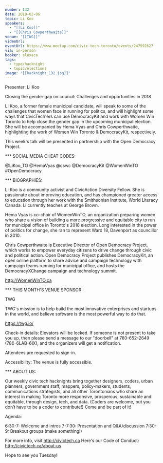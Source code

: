 ```yaml
---
number: 132
date: 2018-03-06
topic: Li Koo
speakers:
  - "[[Li Koo]]"
  - "[[Chris Cowperthwaite]]"
venue: "[[TWG]]"
videoUrl: 
eventUrl: https://www.meetup.com/civic-tech-toronto/events/247592627
via: in-person
booker: alexaca
tags:
  - type/hacknight
  - topic/elections
image: "[[hacknight_132.jpg]]"
---
```


Presenter: Li Koo

Closing the gender gap on council: Challenges and opportunities in 2018

Li Koo, a former female municipal candidate, will speak to some of the challenges that women face in running for politics, and will highlight some ways that CivicTech'ers can use DemocracyKit and work with Women Win Toronto to help close the gender gap in the upcoming municipal election. She will be accompanied by Hema Vyas and Chris Cowperthwaite, highlighting the work of Women Win Toronto & DemocracyKit, respectively.

This week's talk will be presented in partnership with the Open Democracy Project.

*** SOCIAL MEDIA CHEAT CODES:

@LiKoo_TO @HemaVyas @cswc @DemocracyKit @WomenWinTO \#OpenDemocracy

*** BIOGRAPHIES:

Li Koo is a community activist and CivicAction Diversity Fellow. She is passionate about improving education, and has championed greater access to education through her work with the Smithsonian Institute, World Literacy Canada. Li currently teaches at George Brown.

Hema Vyas is co-chair of WomenWinTO, an organization preparing women who share a vision of building a more progressive and equitable city to run for municipal office in Toronto's 2018 election. Long interested in the power of politics for change, she ran to represent Ward 18, Davenport as councillor in 2010.

Chris Cowperthwaite is Executive Director of Open Democracy Project, which works to empower everyday citizens to drive change through civic and political action. Open Democracy Project publishes DemocracyKit, an open online platform to share advice and campaign technology with campaign teams running for municipal office, and hosts the DemocracyXChange campaign and technology summit.

http://WomenWinTO.ca

*** THIS MONTH'S VENUE SPONSOR:

TWG

TWG's mission is to help build the most innovative enterprises and startups in the world, and believe software is the most powerful way to do that.

https://twg.io/

Check-in details: Elevators will be locked. If someone is not present to take you up, then please send a message to our "doorbell" at 780-652-2649 (780-6LAB-6IX), and the organizers will get a notification.

Attendees are requested to sign-in.

Accessibility: The venue is fully accessible.

*** ABOUT US:

Our weekly civic tech hacknights bring together designers, coders, urban planners, government staff, mappers, policy-makers, students, communications strategists, and all other Torontonians who share an interest in making Toronto more responsive, prosperous, sustainable and equitable, through design, tech, and data. (Coders are welcome, but you don’t have to be a coder to contribute!) Come and be part of it!

Agenda:

6:30-7: Welcome and intros
7-7:30: Presentation and Q&A/discussion
7:30-9: Breakout groups (make something!)

For more info, visit http://civictech.ca
Here's our Code of Conduct: http://civictech.ca/about-us

Hope to see you Tuesday!